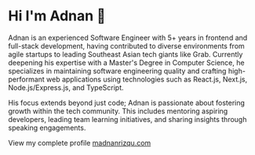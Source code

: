 # Hi I'm Adnan 👋

Adnan is an experienced Software Engineer with 5+ years in frontend and full-stack development, having contributed to diverse environments from agile startups to leading Southeast Asian tech giants like Grab. Currently deepening his expertise with a Master's Degree in Computer Science, he specializes in maintaining software engineering quality and crafting high-performant web applications using technologies such as React.js, Next.js, Node.js/Express.js, and TypeScript.

His focus extends beyond just code; Adnan is passionate about fostering growth within the tech community. This includes mentoring aspiring developers, leading team learning initiatives, and sharing insights through speaking engagements.

View my complete profile [madnanrizqu.com](madnanrizqu.com)

